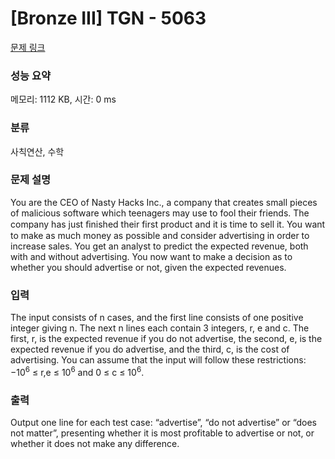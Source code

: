 # [Bronze III] TGN - 5063 

[문제 링크](https://www.acmicpc.net/problem/5063) 

### 성능 요약

메모리: 1112 KB, 시간: 0 ms

### 분류

사칙연산, 수학

### 문제 설명

<p>You are the CEO of Nasty Hacks Inc., a company that creates small pieces of malicious software which teenagers may use to fool their friends. The company has just ﬁnished their first product and it is time to sell it. You want to make as much money as possible and consider advertising in order to increase sales. You get an analyst to predict the expected revenue, both with and without advertising. You now want to make a decision as to whether you should advertise or not, given the expected revenues.</p>

### 입력 

 <p>The input consists of n cases, and the first line consists of one positive integer giving n. The next n lines each contain 3 integers, r, e and c. The first, r, is the expected revenue if you do not advertise, the second, e, is the expected revenue if you do advertise, and the third, c, is the cost of advertising. You can assume that the input will follow these restrictions: −10<sup>6</sup> ≤ r,e ≤ 10<sup>6</sup> and 0 ≤ c ≤ 10<sup>6</sup>.</p>

### 출력 

 <p>Output one line for each test case: “advertise”, “do not advertise” or “does not matter”, presenting whether it is most profitable to advertise or not, or whether it does not make any difference.</p>


